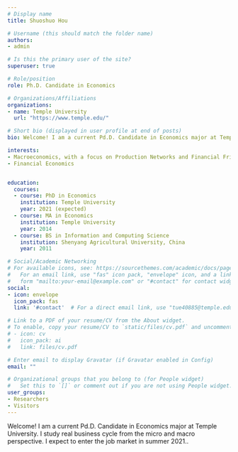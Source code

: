 ```yaml
---
# Display name
title: Shuoshuo Hou

# Username (this should match the folder name)
authors:
- admin

# Is this the primary user of the site?
superuser: true

# Role/position
role: Ph.D. Candidate in Economics

# Organizations/Affiliations
organizations:
- name: Temple University
  url: "https://www.temple.edu/"

# Short bio (displayed in user profile at end of posts)
bio: Welcome! I am a current Pd.D. Candidate in Economics major at Temple University. I study real business cycle from the micro and macro perspective. I expect to enter the job market in summer 2021.

interests:
- Macroeconomics, with a focus on Production Networks and Financial Frictions
- Financial Economics


education:
  courses:
  - course: PhD in Economics 
    institution: Temple University
    year: 2021 (expected)
  - course: MA in Economics
    institution: Temple University
    year: 2014
  - course: BS in Information and Computing Science
    institution: Shenyang Agricultural University, China
    year: 2011

# Social/Academic Networking
# For available icons, see: https://sourcethemes.com/academic/docs/page-builder/#icons
#   For an email link, use "fas" icon pack, "envelope" icon, and a link in the
#   form "mailto:your-email@example.com" or "#contact" for contact widget.
social:
- icon: envelope
  icon_pack: fas
  link: '#contact'  # For a direct email link, use "tue40885@temple.edu".

# Link to a PDF of your resume/CV from the About widget.
# To enable, copy your resume/CV to `static/files/cv.pdf` and uncomment the lines below.
# - icon: cv
#   icon_pack: ai
#   link: files/cv.pdf

# Enter email to display Gravatar (if Gravatar enabled in Config)
email: ""

# Organizational groups that you belong to (for People widget)
#   Set this to `[]` or comment out if you are not using People widget.
user_groups:
- Researchers
- Visitors
---
```


Welcome! I am a current Pd.D. Candidate in Economics major at Temple University. I study real business cycle from the micro and macro perspective. I expect to enter the job market in summer 2021..
